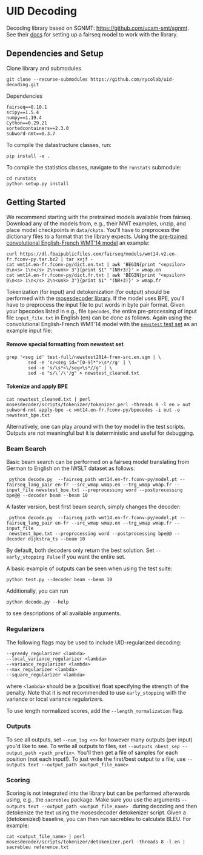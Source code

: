 # UID Decoding
Decoding library based on SGNMT: https://github.com/ucam-smt/sgnmt. See their [docs](http://ucam-smt.github.io/sgnmt/html/) for setting up a fairseq model to work with the library.

## Dependencies and Setup
Clone library and submodules
```
git clone --recurse-submodules https://github.com/rycolab/uid-decoding.git
```

Dependencies
```
fairseq==0.10.1
scipy==1.5.4
numpy==1.19.4
Cython==0.29.21
sortedcontainers==2.3.0
subword-nmt==0.3.7

```

To compile the datastructure classes, run:
```
pip install -e .
```

To compile the statistics classes, navigate to the `runstats` submodule:
```
cd runstats
python setup.py install
```


## Getting Started
We recommend starting with the pretrained models available from fairseq. Download any of the models from, e.g., their NMT examples, unzip, and place model checkpoints in `data/ckpts`. You'll have to preprocess the dictionary files to a format that the library expects. Using the [pre-trained convolutional English-French WMT‘14 model](https://github.com/pytorch/fairseq/tree/master/examples/translation) an example:

```
curl https://dl.fbaipublicfiles.com/fairseq/models/wmt14.v2.en-fr.fconv-py.tar.bz2 | tar xvjf -
cat wmt14.en-fr.fconv-py/dict.en.txt | awk 'BEGIN{print "<epsilon> 0\n<s> 1\n</s> 2\n<unk> 3"}{print $1" "(NR+3)}' > wmap.en
cat wmt14.en-fr.fconv-py/dict.fr.txt | awk 'BEGIN{print "<epsilon> 0\n<s> 1\n</s> 2\n<unk> 3"}{print $1" "(NR+3)}' > wmap.fr

``` 

Tokenization (for input) and detokenization (for output) should be performed with the [mosesdecoder library](https://github.com/moses-smt/mosesdecoder.git). If the model uses BPE, you'll have to preprocess the input file to put words in byte pair format. Given your bpecodes listed in e.g., file `bpecodes`, the entire pre-processing of input file `input_file.txt` in English (en) can be done as follows. Again using the convolutional English-French WMT‘14 model with the [`newstest` test set](http://statmt.org/wmt14/test-full.tgz) as an example input file:

#### Remove special formatting from newstest set
```
grep '<seg id' test-full/newstest2014-fren-src.en.sgm | \
        sed -e 's/<seg id="[0-9]*">\s*//g' | \
        sed -e 's/\s*<\/seg>\s*//g' | \
        sed -e "s/\’/\'/g" > newstest_cleaned.txt
```
#### Tokenize and apply BPE
```
cat newstest_cleaned.txt | perl mosesdecoder/scripts/tokenizer/tokenizer.perl -threads 8 -l en > out
subword-nmt apply-bpe -c wmt14.en-fr.fconv-py/bpecodes -i out -o newstest_bpe.txt
```

Alternatively, one can play around with the toy model in the test scripts. Outputs are not meaningful but it is deterministic and useful for debugging.

### Beam Search

Basic beam search can be performed on a fairseq model translating from German to English on the IWSLT dataset as follows:

```
 python decode.py  --fairseq_path wmt14.en-fr.fconv-py/model.pt --fairseq_lang_pair en-fr --src_wmap wmap.en --trg_wmap wmap.fr --input_file newstest_bpe.txt --preprocessing word --postprocessing bpe@@ --decoder beam --beam 10 
 ```

A faster version, best first beam search, simply changes the decoder:

```
 python decode.py  --fairseq_path wmt14.en-fr.fconv-py/model.pt --fairseq_lang_pair en-fr --src_wmap wmap.en --trg_wmap wmap.fr --input_file
 newstest_bpe.txt --preprocessing word --postprocessing bpe@@ --decoder dijkstra_ts --beam 10 
 ```

By default, both decoders only return the best solution. Set `--early_stopping False` if you want the entire set.

A basic example of outputs can be seen when using the test suite:

 ```
 python test.py --decoder beam --beam 10 
 ```

 Additionally, you can run
 ```
 python decode.py --help
 ```
 to see descriptions of all available arguments.

### Regularizers

The following flags may be used to include UID-regularized decoding:
```
--greedy_regularizer <lambda>
--local_variance_regularizer <lambda>
--variance_regularizer <lambda>
--max_regularizer <lambda>
--square_regularizer <lambda>
```
where `<lambda>` should be a (positive) float specifying the strength of the penalty. Note that it is not recommended to use `early_stopping` with the variance or local variance regularizers.

To use length normalized scores, add the `--length_normalization` flag.


### Outputs

To see all outputs, set `--num_log <n>` for however many outputs (per input) you'd like to see. To write all outputs to files, set `--outputs nbest_sep --output_path <path_prefix>`. You'll then get a file of samples for each position (not each input!). To just write the first/best output to a file, use `--outputs text --output_path <output_file_name>`

### Scoring
 Scoring is not integrated into the library but can be performed afterwards using, e.g., the `sacrebleu` package. Make sure you use the arguments `--outputs text --output_path <output_file_name> ` during decoding and then detokenize the text using the mosesdecoder detokenizer script. Given a (detokenized) baseline, you can then run sacrebleu to calculate BLEU. For example:

 ```
 cat <output_file_name> | perl mosesdecoder/scripts/tokenizer/detokenizer.perl -threads 8 -l en | sacrebleu reference.txt
 ```

